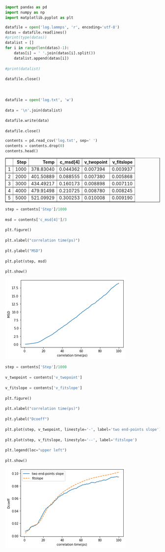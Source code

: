 ```python
import pandas as pd
import numpy as np
import matplotlib.pyplot as plt
```


```python
datafile = open('log.lammps', 'r', encoding='utf-8')
datas = datafile.readlines()
#print(type(datas))
datalist = []
for i in range(len(datas)-1):
    datas[i] = ' '.join(datas[i].split())
    datalist.append(datas[i])

#print(datalist)
    
datafile.close()



datafile = open('log.txt', 'w')

data = '\n'.join(datalist)

datafile.write(data)

datafile.close()

```


```python
contents = pd.read_csv('log.txt', sep=' ')
contents = contents.drop(0)
contents.head()
```




<div>
<style scoped>
    .dataframe tbody tr th:only-of-type {
        vertical-align: middle;
    }

    .dataframe tbody tr th {
        vertical-align: top;
    }

    .dataframe thead th {
        text-align: right;
    }
</style>
<table border="1" class="dataframe">
  <thead>
    <tr style="text-align: right;">
      <th></th>
      <th>Step</th>
      <th>Temp</th>
      <th>c_msd[4]</th>
      <th>v_twopoint</th>
      <th>v_fitslope</th>
    </tr>
  </thead>
  <tbody>
    <tr>
      <td>1</td>
      <td>1000</td>
      <td>378.83040</td>
      <td>0.044362</td>
      <td>0.007394</td>
      <td>0.003937</td>
    </tr>
    <tr>
      <td>2</td>
      <td>2000</td>
      <td>401.50889</td>
      <td>0.088555</td>
      <td>0.007380</td>
      <td>0.005868</td>
    </tr>
    <tr>
      <td>3</td>
      <td>3000</td>
      <td>434.49217</td>
      <td>0.160173</td>
      <td>0.008898</td>
      <td>0.007110</td>
    </tr>
    <tr>
      <td>4</td>
      <td>4000</td>
      <td>479.91498</td>
      <td>0.210725</td>
      <td>0.008780</td>
      <td>0.008245</td>
    </tr>
    <tr>
      <td>5</td>
      <td>5000</td>
      <td>521.09929</td>
      <td>0.300253</td>
      <td>0.010008</td>
      <td>0.009190</td>
    </tr>
  </tbody>
</table>
</div>




```python
step = contents['Step']/1000

msd = contents['c_msd[4]']/3

plt.figure()

plt.xlabel("correlation time(ps)")

plt.ylabel("MSD")

plt.plot(step, msd)

plt.show()
```


![png](output_3_0.png)



```python
step = contents['Step']/1000

v_twopoint = contents['v_twopoint']

v_fitslope = contents['v_fitslope']

plt.figure()

plt.xlabel("correlation time(ps)")

plt.ylabel("Dcoeff")

plt.plot(step, v_twopoint, linestyle='-', label='two end-points slope')

plt.plot(step, v_fitslope, linestyle='--', label='fitslope')

plt.legend(loc="upper left")

plt.show()
```


![png](output_4_0.png)



```python

```
